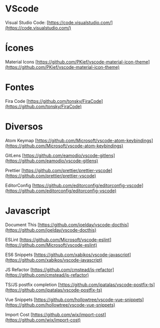 # VScode
Visual Studio Code:
[https://code.visualstudio.com/](https://code.visualstudio.com/)

# Ícones
Material Icons
[https://github.com/PKief/vscode-material-icon-theme](https://github.com/PKief/vscode-material-icon-theme)

# Fontes
Fira Code
[https://github.com/tonsky/FiraCode](https://github.com/tonsky/FiraCode)

# Diversos
Atom Keymap
[https://github.com/Microsoft/vscode-atom-keybindings](https://github.com/Microsoft/vscode-atom-keybindings)

GitLens
[https://github.com/eamodio/vscode-gitlens](https://github.com/eamodio/vscode-gitlens)

Prettier
[https://github.com/prettier/prettier-vscode](https://github.com/prettier/prettier-vscode)

EditorConfig
[https://github.com/editorconfig/editorconfig-vscode](https://github.com/editorconfig/editorconfig-vscode)

# Javascript
Document This
[https://github.com/joelday/vscode-docthis](https://github.com/joelday/vscode-docthis)

ESLint
[https://github.com/Microsoft/vscode-eslint](https://github.com/Microsoft/vscode-eslint)

ES6 Snippets
[https://github.com/xabikos/vscode-javascript](https://github.com/xabikos/vscode-javascript)

JS Refactor
[https://github.com/cmstead/js-refactor](https://github.com/cmstead/js-refactor)

TS/JS postfix completion
[https://github.com/ipatalas/vscode-postfix-ts](https://github.com/ipatalas/vscode-postfix-ts)

Vue Snippets
[https://github.com/hollowtree/vscode-vue-snippets](https://github.com/hollowtree/vscode-vue-snippets)

Import Cost
[https://github.com/wix/import-cost](https://github.com/wix/import-cost)



